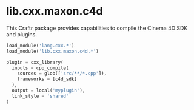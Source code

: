 # lib.cxx.maxon.c4d

This Craftr package provides capabilities to compile the Cinema 4D SDK and
plugins.

```python
load_module('lang.cxx.*')
load_module('lib.cxx.maxon.c4d.*')

plugin = cxx_library(
  inputs = cpp_compile(
    sources = glob(['src/**/*.cpp']),
    frameworks = [c4d_sdk]
  ),
  output = local('myplugin'),
  link_style = 'shared'
)
```
